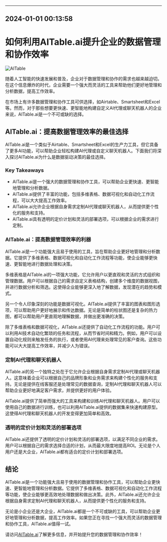 

---------------------------------------------
2024-01-01 00:13:58
---------------------------------------------

# 如何利用AITable.ai提升企业的数据管理和协作效率

![AITable](https://www.example.com/aitable.png)

随着人工智能的快速发展和普及，企业对于数据管理和协作的需求也越来越迫切。在这个信息爆炸的时代，企业需要一个强大而灵活的工具来帮助他们更好地管理和分析数据，提高工作效率。

在市场上有许多数据管理和协作工具可供选择，如Airtable、Smartsheet和Excel等。然而，对于那些想要更快速、更智能地构建自定义AI代理或聊天机器人的企业来说，AITable.ai是一个不可或缺的选择。

## AITable.ai：提高数据管理效率的最佳选择

AITable.ai是一个类似于Airtable、Smartsheet和Excel的生产力工具，但它具备了更多AI功能，可以帮助企业轻松构建AI代理或自定义聊天机器人。下面我们将深入探讨AITable.ai为什么是数据驱动决策的最佳选择。

### Key Takeaways

- AITable.ai是一个强大的数据管理和协作工具，可以帮助企业更快速、更智能地管理和分析数据。
- AITable.ai提供了丰富的功能，包括多维表格、数据可视化和自动化工作流程，可以大大提高工作效率。
- AITable.ai允许企业根据自身需求定制AI代理或聊天机器人，从而提供更个性化的服务和支持。
- AITable.ai具有透明的定价计划和灵活的部署选项，可以根据企业的需求进行定制。

### AITable.ai：提高数据管理效率的利器

AITable.ai是一个功能强大且易于使用的工具，旨在帮助企业更好地管理和分析数据。它提供了多维表格、数据可视化和自动化工作流程等功能，使企业能够更快速、更智能地进行数据处理和决策。

多维表格是AITable.ai的一项强大功能，它允许用户以更直观和灵活的方式组织和管理数据。用户可以根据自己的需求自定义表格结构，创建多个维度的数据视图，并进行数据分析和筛选。这使得企业能够更深入地了解数据，发现潜在的趋势和模式。

另一个令人印象深刻的功能是数据可视化。AITable.ai提供了丰富的图表和图形选项，可以帮助用户更好地展示和传达数据。无论是简单的柱状图还是复杂的热力图，都可以帮助用户更直观地理解数据，并做出更准确的决策。

除了多维表格和数据可视化，AITable.ai还提供了自动化工作流程的功能。用户可以利用AI技术自动化繁琐的任务和流程，从而节省时间和精力。例如，用户可以设置自动化规则来触发任务的执行，或者使用AI代理来处理常见的客户查询。这些功能可以大大提高工作效率，并减少人为错误。

### 定制AI代理和聊天机器人

AITable.ai的另一个独特之处在于它允许企业根据自身需求定制AI代理或聊天机器人。这意味着企业可以根据自己的品牌形象和业务需求来构建个性化的服务和支持。无论是提供在线客服还是处理常见的数据查询，定制AI代理和聊天机器人可以帮助企业更好地满足客户需求，并提供更好的用户体验。

AITable.ai提供了简单而强大的工具来构建和训练AI代理和聊天机器人。用户可以使用自己的数据进行训练，也可以利用AITable.ai提供的数据集来快速构建原型。这使得AI代理和聊天机器人的开发变得更加简单和高效。

### 透明的定价计划和灵活的部署选项

AITable.ai还提供了透明的定价计划和灵活的部署选项，以满足不同企业的需求。用户可以根据自己的需求选择合适的计划，从而最大限度地提高ROI。无论是个人用户还是大企业，AITable.ai都有适合的定价计划和部署选项。

## 结论

AITable.ai是一个功能强大且易于使用的数据管理和协作工具，可以帮助企业更快速、更智能地管理和分析数据。它提供了多维表格、数据可视化和自动化工作流程等功能，使企业能够更高效地处理数据和做出决策。此外，AITable.ai还允许企业根据自身需求定制AI代理和聊天机器人，从而提供更个性化的服务和支持。

无论是小企业还是大企业，AITable.ai都是一个不可或缺的工具，可以帮助企业更好地管理和分析数据，提高工作效率。如果您正在寻找一个强大而灵活的数据管理和协作工具，AITable.ai值得一试。

请访问[AITable.ai](https://www.example.com)了解更多信息，并开始提升您的数据管理和协作效率！